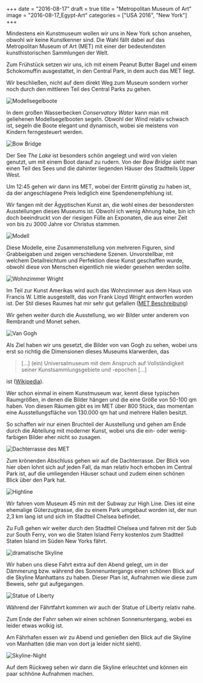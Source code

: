 +++
date = "2016-08-17"
draft = true
title = "Metropolitan Museum of Art"
image = "2016-08-17_Egypt-Art"
categories = ["USA 2016", "New York"]
+++

Mindestens ein Kunstmuseum wollen wir uns in 
New York schon ansehen, 
obwohl wir keine Kunstkenner sind. 
Die Wahl fällt dabei auf das
Metropolitan Museum of Art (MET) 
mit einer der bedeutendsten kunsthistorischen Sammlungen 
der Welt. 

Zum Frühstück setzen wir uns, 
ich mit einem Peanut Butter Bagel 
und einem Schokomuffin ausgestattet,
in den Central Park, in dem auch das MET liegt. 

Wir beschließen, nicht auf dem direkt Weg zum Museum sondern vorher noch durch den
mittleren Teil des Central Parks zu gehen. 

![Modellsegelboote](/images/2016-08-17_Modellsegelboote.jpg)

In dem großen Wasserbecken *Conservatory Water*
kann man mit geliehenen Modellsegelbooten 
segeln. Obwohl der Wind relativ schwach ist,
segeln die Boote elegant und dynamisch,
wobei sie meistens von Kindern ferngesteuert werden. 

![Bow Bridge](/images/2016-08-17_Bow-Bridge.jpg)

Der See *The Lake* ist besonders schön angelegt und wird von vielen genutzt, 
um mit einem Boot darauf zu rudern. 
Von der *Bow Bridge* sieht man einen
Teil des Sees und die dahinter liegenden Häuser des Stadtteils Upper West. 


Um 12:45 gehen wir dann ins MET, 
wobei der Eintritt günstig zu haben ist, 
da der angeschlagene Preis lediglich eine 
Spendenempfehlung ist. 

Wir fangen mit der Ägyptischen Kunst an,
die wohl eines der besondersten Ausstellungen
dieses Museums ist. 
Obwohl ich wenig Ahnung habe, bin ich doch
beeindruckt von der riesigen Fülle an Exponaten, die aus einer Zeit von bis 
zu 3000 Jahre vor Christus stammen.

![Modell](/images/2016-08-17_Model.jpg)

Diese Modelle, eine Zusammenstellung von 
mehreren Figuren, sind Grabbeigaben und
zeigen verschiedene Szenen. 
Unvorstellbar, mit welchem Detailreichtum
und Perfektion diese Kunst geschaffen wurde, 
obwohl diese von Menschen eigentlich
nie wieder gesehen werden sollte. 

![Wohnzimmer Wright](/images/2016-08-17_Wright.jpg)

Im Teil zur Kunst Amerikas wird auch
das Wohnzimmer aus dem Haus 
von Francis W. Little ausgestellt, das von 
Frank Lloyd Wright entworfen worden ist. 
Der Stil dieses Raumes hat mir sehr gut
gefallen
([MET Beschreibung](http://www.metmuseum.org/toah/works-of-art/1972.60.1/))

Wir gehen weiter durch die Ausstellung,
wo wir Bilder unter anderem von 
Rembrandt und Monet sehen. 

![Van Gogh](/images/2016-08-17_Van-Gogh.jpg)

Als Ziel haben wir uns gesetzt, 
die Bilder von van Gogh zu sehen, 
wobei uns erst so richtig die Dimensionen
dieses Museums klarwerden, das

> [...] (ein) Universalmuseum mit dem Anspruch 
> auf Vollständigkeit seiner 
> Kunstsammlungsgebiete und -epochen [...]

ist 
([Wikipedia](https://de.wikipedia.org/wiki/Metropolitan_Museum_of_Art)). 

Wer schon einmal in einem Kunstmuseum war,
kennt diese typischen Raumgrößen, in denen
die Bilder hängen und die eine Größe von
50-100 qm haben. Von diesen Räumen gibt 
es im MET über 800 Stück, das momentan eine
Ausstellungsfläche von 130.000 qm hat und
mehrere Hallen besitzt. 

So schaffen wir nur einen Bruchteil 
der Ausstellung und gehen am Ende
durch die Abteilung mit
moderner Kunst, wobei uns die ein- oder wenig-farbigen
Bilder eher nicht so zusagen.

![Dachterrasse des MET](/images/2016-08-17_MET-Dachterrasse.jpg)

Zum krönenden Abschluss gehen wir auf 
die Dachterrasse. 
Der Blick von hier oben lohnt sich auf 
jeden Fall, da man relativ hoch erhoben
im Central Park ist, auf die umliegenden
Häuser schaut und zudem einen schönen
Blick über den Park hat. 

![Highline](/images/2016-08-17_Highline.jpg)

Wir fahren vom Museum 45 min mit der Subway zur High Line. 
Dies ist
eine ehemalige Güterzugtrasse, 
die zu einem Park umgebaut worden ist, 
der nun 2,3 km lang ist
und sich im Stadtteil Chelsea befindet. 

Zu Fuß gehen wir weiter durch den Stadtteil 
Chelsea und fahren mit der Sub
zur South Ferry, von wo die Staten Island Ferry kostenlos zum Stadtteil Staten Island
im Süden New Yorks fährt. 

![dramatische Skyline](/images/2016-08-17_Skyline-dramatic.jpg)

Wir haben uns diese Fahrt extra auf den Abend 
gelegt, um in der Dämmerung bzw. während des 
Sonnenuntergangs einen schönen Blick
auf die Skyline Manhattans zu haben. 
Dieser Plan ist, Aufnahmen wie diese zum Beweis, sehr gut aufgegangen. 

![Statue of Liberty](/images/2016-08-17_Statue-Of-Liberty.jpg)

Während der Fährtfahrt kommen wir auch der 
Statue of Liberty
relativ nahe. 

Zum Ende der Fahrr sehen wir einen schönen Sonnenuntergang, 
wobei es leider etwas wolkig ist. 

Am Fährhafen essen wir zu Abend und genießen den Blick auf die Skyline von Manhatten
(die man von dort ja leider nicht sieht). 

![Skyline-Night](/images/2016-08-17_Skyline-Night.jpg)

Auf dem Rückweg sehen wir dann die Skyline erleuchtet und können ein paar schhöne
Aufnahmen machen. 